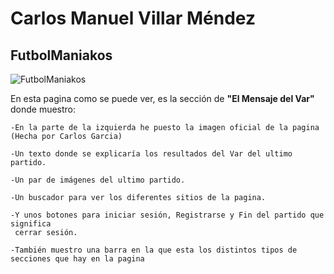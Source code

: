 ﻿# Carlos Manuel Villar Méndez

## FutbolManiakos 
![FutbolManiakos](https://i.imgur.com/LcvMXbH.png)

En esta pagina como se puede ver, es la sección de **"El Mensaje del Var"** donde muestro:

	-En la parte de la izquierda he puesto la imagen oficial de la pagina (Hecha por Carlos Garcia)
	
	-Un texto donde se explicaría los resultados del Var del ultimo partido.
	
	-Un par de imágenes del ultimo partido.
	
	-Un buscador para ver los diferentes sitios de la pagina.
	
	-Y unos botones para iniciar sesión, Registrarse y Fin del partido que significa 
	 cerrar sesión.
	
	-También muestro una barra en la que esta los distintos tipos de secciones que hay en la pagina

